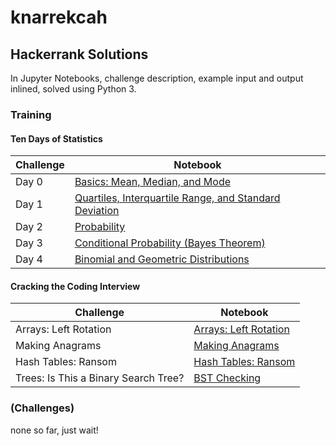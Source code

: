 # knarrekcah
## Hackerrank Solutions
In Jupyter Notebooks, challenge description, example input and output inlined, solved using Python 3.
### Training
#### Ten Days of Statistics

| Challenge | Notebook |
| --- | --- |
| Day 0 | [Basics: Mean, Median, and Mode](ten_days_of_statistics/0_basics.ipynb) |
| Day 1 | [Quartiles, Interquartile Range, and Standard Deviation](ten_days_of_statistics/1_quartiles_iqr_stdd.ipynb) |
| Day 2 | [Probability](ten_days_of_statistics/2_probability.ipynb) |
| Day 3 | [Conditional Probability (Bayes Theorem)](ten_days_of_statistics/3_conditional_probability.ipynb) |
| Day 4 | [Binomial and Geometric Distributions](ten_days_of_statistics/4_binomial.ipynb) |

#### Cracking the Coding Interview 

| Challenge | Notebook |
| --- | --- |
| Arrays: Left Rotation | [Arrays: Left Rotation](cracking_the_coding_interview/arrays_left_rotation.ipynb) |
| Making Anagrams | [Making Anagrams](cracking_the_coding_interview/making_anagrams.ipynb) |
| Hash Tables: Ransom | [Hash Tables: Ransom](cracking_the_coding_interview/hash_tables_ransom_note.ipynb) |
| Trees: Is This a Binary Search Tree? | [BST Checking](cracking_the_coding_interview/trees_is_this_a_bst.ipynb) |

### (Challenges)
none so far, just wait!
